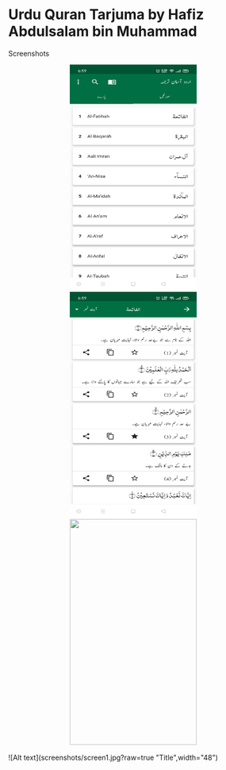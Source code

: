 # Urdu Quran Tarjuma by Hafiz Abdulsalam bin Muhammad

Screenshots


<p align="center">
  <img src="screenshots/screen1.jpg" width="256" height="455">
  <img src="screenshots/screen2.jpg" width="256" height="455">
  <img src="screenshots/screen13.jpg" width="256" height="455">
</p>

![Alt text](screenshots/screen1.jpg?raw=true "Title",width="48")
